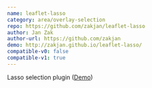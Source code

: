 ```yaml
---
name: leaflet-lasso
category: area/overlay-selection
repo: https://github.com/zakjan/leaflet-lasso
author: Jan Zak
author-url: https://github.com/zakjan
demo: http://zakjan.github.io/leaflet-lasso/
compatible-v0: false
compatible-v1: true
---
```


Lasso selection plugin (<a href="http://zakjan.github.io/leaflet-lasso/">Demo</a>)
